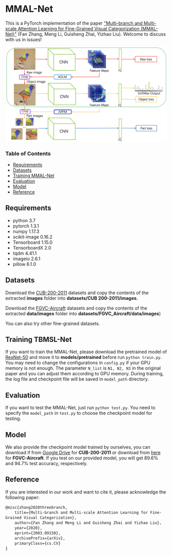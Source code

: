 # MMAL-Net

This is a PyTorch implementation of the paper ["Multi-branch and Multi-scale Attention Learning for Fine-Grained Visual Categorization (MMAL-Net)"](https://arxiv.org/abs/2003.09150) (Fan Zhang, Meng Li, Guisheng Zhai, Yizhao Liu). Welcome to discuss with us in issues!

![avatar](./network.png)

### Table of Contents
- <a href='#requirements'>Requirements</a>
- <a href='#datasets'>Datasets</a>
- <a href='#training L-Net'>Training MMAL-Net</a>
- <a href='#evaluation'>Evaluation</a>
- <a href='#model'>Model</a>
- <a href='#reference'>Reference</a>


## Requirements
- python 3.7
- pytorch 1.3.1
- numpy 1.17.3
- scikit-image 0.16.2
- Tensorboard 1.15.0 
- TensorboardX 2.0
- tqdm 4.41.1
- imageio 2.6.1
- pillow 6.1.0

## Datasets
Download the [CUB-200-2011](http://www.vision.caltech.edu/visipedia-data/CUB-200-2011/CUB_200_2011.tgz) datasets and copy the contents of the extracted **images** folder into **datasets/CUB 200-2011/images**. 

Download the [FGVC-Aircraft](http://www.robots.ox.ac.uk/~vgg/data/fgvc-aircraft/archives/fgvc-aircraft-2013b.tar.gz) datasets and copy the contents of the extracted **data/images** folder into **datasets/FGVC_Aircraft/data/images**)

You can also try other fine-grained datasets. 

## Training TBMSL-Net
If you want to train the MMAL-Net, please download the pretrained model of [ResNet-50](https://drive.google.com/open?id=1raU0m3zA52dh5ayQc3kB-7Ddusa0lOT-) and move it to **models/pretrained** before run ``python train.py``. You may need to change the configurations in ``config.py`` if your GPU memory is not enough. The parameter ``N_list`` is ``N1, N2, N3`` in the original paper and you can adjust them according to GPU memory. During training, the log file and checkpoint file will be saved in ``model_path`` directory. 

## Evaluation
If you want to test the MMAL-Net, just run ``python test.py``. You need to specify the ``model_path`` in ``test.py`` to choose the checkpoint model for testing.

## Model
We also provide the checkpoint model trained by ourselves, you can download if from [Google Drive](https://drive.google.com/open?id=13ANynWz7O3QK0RdL4KqASW8X_vMb6V4B) for **CUB-200-2011** or download from [here](https://drive.google.com/file/d/1-LD1Jz6Dh-P6Ibtl17scfrTFQTrW4Zy3/view?usp=sharing) for **FGVC-Aircraft**. If you test on our provided model, you will get 89.6% and 94.7% test accuracy, respectively.

## Reference
If you are interested in our work and want to cite it, please acknowledge the following paper:

```
@misc{zhang2020threebranch,
    title={Multi-branch and Multi-scale Attention Learning for Fine-Grained Visual Categorization},
    author={Fan Zhang and Meng Li and Guisheng Zhai and Yizhao Liu},
    year={2020},
    eprint={2003.09150},
    archivePrefix={arXiv},
    primaryClass={cs.CV}
}
```

